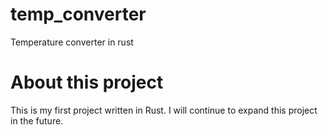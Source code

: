 # temp_converter
Temperature converter in rust

# About this project

This is my first project written in Rust. I will continue to expand this project in the future.